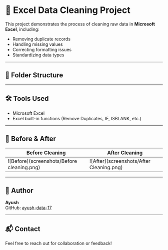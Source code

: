 # 🧼 Excel Data Cleaning Project

This project demonstrates the process of cleaning raw data in **Microsoft Excel**, including:
- Removing duplicate records
- Handling missing values
- Correcting formatting issues
- Standardizing data types

---

## 📁 Folder Structure


---

## 🛠️ Tools Used

- Microsoft Excel  
- Excel built-in functions (Remove Duplicates, IF, ISBLANK, etc.)

---

## 📸 Before & After

| Before Cleaning | After Cleaning |
|-----------------|----------------|
| ![Before](screenshots/Before cleaning.png) | ![After](screenshots/After Cleaning.png) |

---

## 📌 Author

**Ayush**  
GitHub: [ayush-data-17](https://github.com/ayush-data-17)

---

## 📬 Contact

Feel free to reach out for collaboration or feedback!

